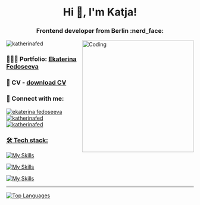 <h1 align="center">Hi 👋, I'm Katja!</h1>
<h3 align="center">Frontend developer from Berlin :nerd_face:</h3>
<img align="right" alt="Coding" width="300" src='https://steamuserimages-a.akamaihd.net/ugc/1631947648964785474/81CBA15178466DD47195A239232202E78987B714/?imw=637&imh=358&ima=fit&impolicy=Letterbox&imcolor=%23000000&letterbox=true' />

<p align="left"> <img src="https://komarev.com/ghpvc/?username=katherinafed&label=Profile%20views&color=0e75b6&style=flat" alt="katherinafed" /> </p>
 
### 👩🏻‍💻 Portfolio: [Ekaterina Fedoseeva](https://portfolio-katja.vercel.app/)

### 📄 CV - [download CV](https://drive.google.com/file/d/1-3g5mwvFN6W-cBhtLbBe3pDkF0j2v9An/view?usp=drive_link)

### 🤝 Connect with me:
<p align="left">
<a href="mailto:fedoseeva.ektr@gmail.com" target="blank"><img align="center" src="https://img.shields.io/badge/Gmail-D14836?style=for-the-badge&logo=gmail&logoColor=white&link=mailto:fedoseeva.ektr@gmail.com" alt="ekaterina fedoseeva"  />
<a href="https://www.linkedin.com/in/ekaterina-fedoseeva-739514261/" target="blank"><img align="center" src="https://img.shields.io/badge/LinkedIn-0077B5?style=for-the-badge&logo=linkedin&logoColor=white" alt="katherinafed" />
<a href="https://t.me/katja_fed" target="blank"><img align="center" src="https://img.shields.io/badge/Telegram-2CA5E0?style=for-the-badge&logo=telegram&logoColor=white" alt="katherinafed" />
</p>

<h3 align="left">🛠 Tech stack:</h3>

[![My Skills](https://skillicons.dev/icons?i=react,nextjs,js,ts,redux,css,html)](https://skillicons.dev)

[![My Skills](https://skillicons.dev/icons?i=scss,bootstrap,materialui,styledcomponents,tailwind)](https://skillicons.dev)

[![My Skills](https://skillicons.dev/icons?i=github,webpack,express,jest,vite,nodejs,mongodb)](https://skillicons.dev)

---

[![Top Languages](https://github-readme-stats-sigma-five.vercel.app/api/top-langs/?username=KatherinaFed&layout=compact&theme=vision-friendly-dark)](https://github.com/KatherinaFed)


